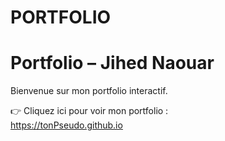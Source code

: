 # PORTFOLIO
# Portfolio – Jihed Naouar

Bienvenue sur mon portfolio interactif.

👉 Cliquez ici pour voir mon portfolio :  
https://tonPseudo.github.io
